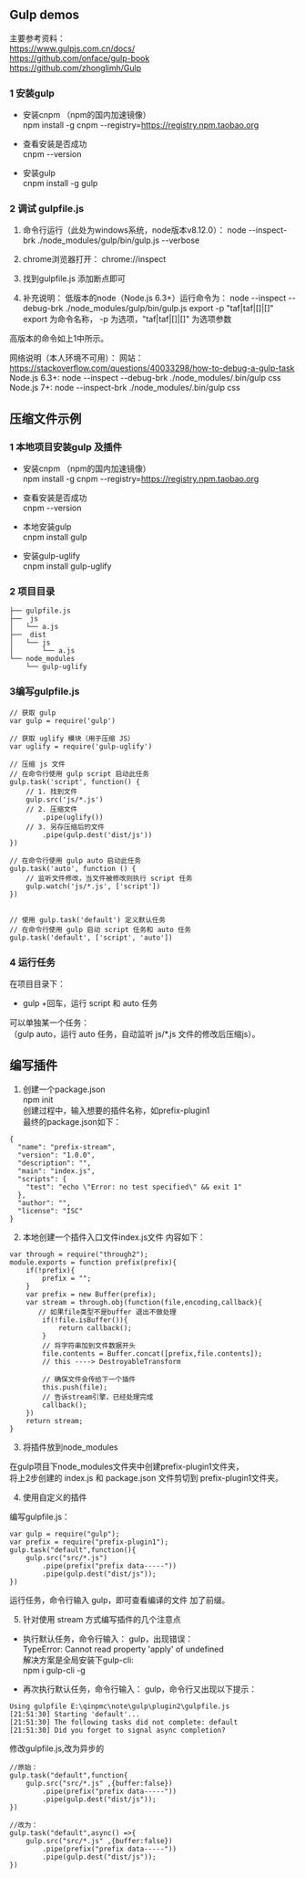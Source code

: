 ##  Gulp demos

主要参考资料：   
https://www.gulpjs.com.cn/docs/    
https://github.com/onface/gulp-book     
https://github.com/zhonglimh/Gulp    

### 1 安装gulp

- 安装cnpm （npm的国内加速镜像）    
npm install -g cnpm --registry=https://registry.npm.taobao.org

- 查看安装是否成功    
cnpm --version


- 安装gulp   
cnpm install -g gulp


### 2 调试 gulpfile.js

1. 命令行运行（此处为windows系统，node版本v8.12.0）：
node --inspect-brk ./node_modules/gulp/bin/gulp.js --verbose

2. chrome浏览器打开：
chrome://inspect

3. 找到gulpfile.js 添加断点即可

4. 补充说明：
低版本的node（Node.js 6.3+）运行命令为：
 node --inspect --debug-brk ./node_modules/gulp/bin/gulp.js export -p "taf|taf|[]|[]"
export 为命令名称， -p 为选项，"taf|taf|[]|[]" 为选项参数

高版本的命令如上1中所示。

网络说明（本人环境不可用）：
网站：https://stackoverflow.com/questions/40033298/how-to-debug-a-gulp-task
Node.js 6.3+: node --inspect --debug-brk ./node_modules/.bin/gulp css
Node.js 7+: node --inspect-brk ./node_modules/.bin/gulp css


## 压缩文件示例

### 1 本地项目安装gulp 及插件

- 安装cnpm （npm的国内加速镜像）    
npm install -g cnpm --registry=https://registry.npm.taobao.org

- 查看安装是否成功    
cnpm --version

- 本地安装gulp   
cnpm install gulp

- 安装gulp-uglify   
cnpm install gulp-uglify


### 2 项目目录

```
├── gulpfile.js
├──  js
│	└── a.js
├──  dist
│	└── js
│		└── a.js
└── node_modules
	└── gulp-uglify
```

### 3编写gulpfile.js

```
// 获取 gulp
var gulp = require('gulp')

// 获取 uglify 模块（用于压缩 JS）
var uglify = require('gulp-uglify')

// 压缩 js 文件
// 在命令行使用 gulp script 启动此任务
gulp.task('script', function() {
    // 1. 找到文件
    gulp.src('js/*.js')
    // 2. 压缩文件
        .pipe(uglify())
    // 3. 另存压缩后的文件
        .pipe(gulp.dest('dist/js'))
})

// 在命令行使用 gulp auto 启动此任务
gulp.task('auto', function () {
    // 监听文件修改，当文件被修改则执行 script 任务
    gulp.watch('js/*.js', ['script'])
})


// 使用 gulp.task('default') 定义默认任务
// 在命令行使用 gulp 启动 script 任务和 auto 任务
gulp.task('default', ['script', 'auto'])
```

### 4 运行任务
在项目目录下：   
- gulp +回车，运行 script 和 auto 任务    
 
可以单独某一个任务：     
（gulp auto，运行  auto 任务，自动监听 js/*.js 文件的修改后压缩js）。



## 编写插件

1. 创建一个package.json  
 npm init    
创建过程中，输入想要的插件名称，如prefix-plugin1  
最终的package.json如下：

```
{
  "name": "prefix-stream",
  "version": "1.0.0",
  "description": "",
  "main": "index.js",
  "scripts": {
    "test": "echo \"Error: no test specified\" && exit 1"
  },
  "author": "",
  "license": "ISC"
}
```

2. 本地创建一个插件入口文件index.js文件
内容如下：

```
var through = require("through2");
module.exports = function prefix(prefix){
    if(!prefix){
        prefix = "";
    }
    var prefix = new Buffer(prefix);
    var stream = through.obj(function(file,encoding,callback){
       // 如果file类型不是buffer 退出不做处理
        if(!file.isBuffer()){
            return callback();
        }
        // 将字符串加到文件数据开头
        file.contents = Buffer.concat([prefix,file.contents]);
        // this ----> DestroyableTransform

        // 确保文件会传给下一个插件
        this.push(file);
        // 告诉stream引擎，已经处理完成
        callback();
    })
    return stream;
}
```

3. 将插件放到node_modules

在gulp项目下node_modules文件夹中创建prefix-plugin1文件夹，   
将上2步创建的 index.js 和 package.json 文件剪切到 prefix-plugin1文件夹。   


4. 使用自定义的插件   

编写gulpfile.js：

```
var gulp = require("gulp");
var prefix = require("prefix-plugin1");
gulp.task("default",function(){
    gulp.src("src/*.js")
        .pipe(prefix("prefix data-----"))
        .pipe(gulp.dest("dist/js"));
})

```

运行任务，命令行输入 gulp，即可查看编译的文件 加了前缀。


5. 针对使用 stream 方式编写插件的几个注意点

- 执行默认任务，命令行输入： gulp，出现错误：   
  TypeError: Cannot read property 'apply' of undefined   
  解决方案是全局安装下gulp-cli:     
  npm i gulp-cli -g      
  
- 再次执行默认任务，命令行输入： gulp，命令行又出现以下提示：

```
Using gulpfile E:\qinpmc\note\gulp\plugin2\gulpfile.js
[21:51:30] Starting 'default'...
[21:51:30] The following tasks did not complete: default
[21:51:30] Did you forget to signal async completion?
```


修改gulpfile.js,改为异步的

```
//原始：
gulp.task("default",function{
    gulp.src("src/*.js" ,{buffer:false})
        .pipe(prefix("prefix data-----"))
        .pipe(gulp.dest("dist/js"));
})

//改为：
gulp.task("default",async() =>{
    gulp.src("src/*.js" ,{buffer:false})
        .pipe(prefix("prefix data-----"))
        .pipe(gulp.dest("dist/js"));
})

```




 












